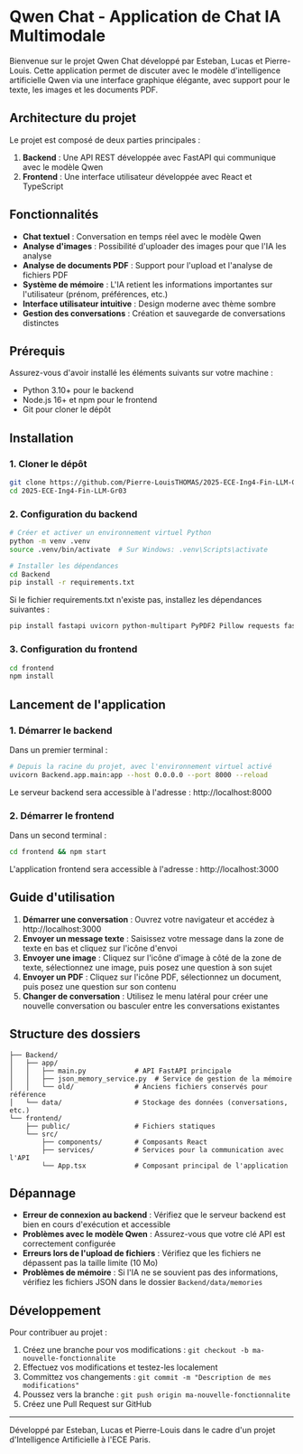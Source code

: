 # Qwen Chat - Application de Chat IA Multimodale

Bienvenue sur le projet Qwen Chat développé par Esteban, Lucas et Pierre-Louis. Cette application permet de discuter avec le modèle d'intelligence artificielle Qwen via une interface graphique élégante, avec support pour le texte, les images et les documents PDF.

## Architecture du projet

Le projet est composé de deux parties principales :

1. **Backend** : Une API REST développée avec FastAPI qui communique avec le modèle Qwen
2. **Frontend** : Une interface utilisateur développée avec React et TypeScript

## Fonctionnalités

- **Chat textuel** : Conversation en temps réel avec le modèle Qwen
- **Analyse d'images** : Possibilité d'uploader des images pour que l'IA les analyse
- **Analyse de documents PDF** : Support pour l'upload et l'analyse de fichiers PDF
- **Système de mémoire** : L'IA retient les informations importantes sur l'utilisateur (prénom, préférences, etc.)
- **Interface utilisateur intuitive** : Design moderne avec thème sombre
- **Gestion des conversations** : Création et sauvegarde de conversations distinctes

## Prérequis

Assurez-vous d'avoir installé les éléments suivants sur votre machine :

- Python 3.10+ pour le backend
- Node.js 16+ et npm pour le frontend
- Git pour cloner le dépôt

## Installation

### 1. Cloner le dépôt

```bash
git clone https://github.com/Pierre-LouisTHOMAS/2025-ECE-Ing4-Fin-LLM-Gr03.git
cd 2025-ECE-Ing4-Fin-LLM-Gr03
```

### 2. Configuration du backend

```bash
# Créer et activer un environnement virtuel Python
python -m venv .venv
source .venv/bin/activate  # Sur Windows: .venv\Scripts\activate

# Installer les dépendances
cd Backend
pip install -r requirements.txt
```

Si le fichier requirements.txt n'existe pas, installez les dépendances suivantes :

```bash
pip install fastapi uvicorn python-multipart PyPDF2 Pillow requests fastAPI mlx mlx_vlm
```

### 3. Configuration du frontend

```bash
cd frontend
npm install
```

## Lancement de l'application

### 1. Démarrer le backend

Dans un premier terminal :

```bash
# Depuis la racine du projet, avec l'environnement virtuel activé
uvicorn Backend.app.main:app --host 0.0.0.0 --port 8000 --reload
```

Le serveur backend sera accessible à l'adresse : http://localhost:8000

### 2. Démarrer le frontend

Dans un second terminal :

```bash
cd frontend && npm start
```

L'application frontend sera accessible à l'adresse : http://localhost:3000

## Guide d'utilisation

1. **Démarrer une conversation** : Ouvrez votre navigateur et accédez à http://localhost:3000
2. **Envoyer un message texte** : Saisissez votre message dans la zone de texte en bas et cliquez sur l'icône d'envoi
3. **Envoyer une image** : Cliquez sur l'icône d'image à côté de la zone de texte, sélectionnez une image, puis posez une question à son sujet
4. **Envoyer un PDF** : Cliquez sur l'icône PDF, sélectionnez un document, puis posez une question sur son contenu
5. **Changer de conversation** : Utilisez le menu latéral pour créer une nouvelle conversation ou basculer entre les conversations existantes

## Structure des dossiers

```
├── Backend/
│   ├── app/
│   │   ├── main.py            # API FastAPI principale
│   │   ├── json_memory_service.py  # Service de gestion de la mémoire
│   │   └── old/               # Anciens fichiers conservés pour référence
│   └── data/                  # Stockage des données (conversations, etc.)
└── frontend/
    ├── public/                # Fichiers statiques
    └── src/
        ├── components/        # Composants React
        ├── services/          # Services pour la communication avec l'API
        └── App.tsx            # Composant principal de l'application
```

## Dépannage

- **Erreur de connexion au backend** : Vérifiez que le serveur backend est bien en cours d'exécution et accessible
- **Problèmes avec le modèle Qwen** : Assurez-vous que votre clé API est correctement configurée
- **Erreurs lors de l'upload de fichiers** : Vérifiez que les fichiers ne dépassent pas la taille limite (10 Mo)
- **Problèmes de mémoire** : Si l'IA ne se souvient pas des informations, vérifiez les fichiers JSON dans le dossier `Backend/data/memories`

## Développement

Pour contribuer au projet :

1. Créez une branche pour vos modifications : `git checkout -b ma-nouvelle-fonctionnalite`
2. Effectuez vos modifications et testez-les localement
3. Committez vos changements : `git commit -m "Description de mes modifications"`
4. Poussez vers la branche : `git push origin ma-nouvelle-fonctionnalite`
5. Créez une Pull Request sur GitHub

---

Développé par Esteban, Lucas et Pierre-Louis dans le cadre d'un projet d'Intelligence Artificielle à l'ECE Paris.